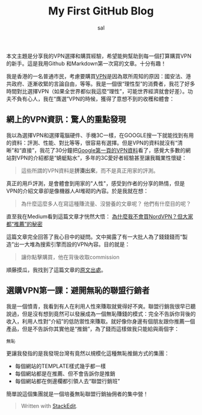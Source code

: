﻿---
layout: post
title:  "My First GitHub Blog"
author: sal
categories: [ Lifestyle ]
tags: [ GitHub ]
image: assets/images/2.jpg
rating: 4.5
---

本文主題是分享我的VPN選擇和購買經驗，希望能夠幫助到每一個打算購買VPN的新手。這是我用Github 和Markdown第一次寫的文章。十分有趣！

我是香港的一名普通市民，考慮要購買[VPN](https://en.wikipedia.org/wiki/Virtual_private_network)是因為眾所周知的原因：國安法、港共政府、逐漸收緊的言論自由，等等。我是一個很“理性型”的消費者，我花了好多時間對比選擇VPN（如果全世界都似我這麼“理性”，可能世界經濟就會好差）。功夫不負有心人，我在“膺選”VPN的時候，獲得了意想不到的收穫和體會：

## 網上的VPN資訊：驚人的重點發現
我以為選擇VPN和選擇電腦硬件、手機3C一樣，在GOOGLE搜一下就能找到有用的資料：評測、性能、對比等等，很容易有選擇。但是VPN的資料就沒有“清晰”和“直接”，我花了30分鐘把[Google第一頁的VPN資料](https://www.google.com/search?q=vpn%E9%81%B8%E8%B3%BC)看了，感覺大多數的網站對VPN的介紹都是“蜻蜓點水”，多年的3C愛好者經驗甚至讓我職業性懷疑：

> 這些所謂的VPN資料是**拼湊出來**，而不是真正用家的評測。


真正的用戶評測，是會體會到用家的"人性"，感受到作者的分享的熱情，但是VPN的介紹文章卻是像機器人AI堆砌的內容。於是我就在想：
> 為什麼這麼多人在寫這種賺流量、沒營養的文章呢？
他們有什麼目的呢？

直至我在Medium看到這篇文章才恍然大悟：
[為什麼我不會買NordVPN？但大家都“推薦”的秘密](https://medium.com/@upsangel/%E7%82%BA%E4%BB%80%E9%BA%BC%E6%88%91%E4%B8%8D%E6%9C%83%E8%B2%B7nordvpn-%E4%BD%86%E5%A4%A7%E5%AE%B6%E9%83%BD-%E6%8E%A8%E8%96%A6-%E7%9A%84%E7%A7%98%E5%AF%86-by-upsangel-9b173c1c4079)

這篇文章完全回答了我心目中的疑問。文中揭露了有一大批人為了錢錢錢而“製造”出一大堆為搜索引擎而設的VPN內容。目的就是：
>讓你點擊購買，他在背後收取commission

順藤摸瓜，我找到了這篇文章的[原文出處](https://upsangel.com/security/vpn-recommendation-secrect-profit/)。

## 選購VPN第一課：避開無恥的聯盟行銷者
我是一個憤青，我看到有人在利用人性來賺取就覺得好不爽。聯盟行銷我很早已聽說過，但是沒有想到竟然可以發展成為一個無恥賺錢的模式：完全不告訴你背後的收入，利用人性對“介紹”的低防禦性來賺取。就好像你身邊有個朋友跟你推薦一個產品，但是不告訴你其實他是“推銷”，為了錢而這樣做我只能給與兩個字：

    無恥

更讓我發指的是我發現台灣有竟然以規模化這種無恥推銷方式的集團：

 - 每個網站的TEMPLATE樣式幾乎都一樣
 - 每個網站都是在推薦、但不會告訴你是推銷
 - 每個網站都在側邊欄都引領人去“聯盟行銷班”

簡單說這個集團就是一個培養無恥聯盟行銷抽佣者的集中營！



> Written with [StackEdit](https://stackedit.io/).

